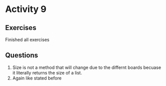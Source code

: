 # Activity 9  
## Exercises  
Finished all exercises  
## Questions  
1. Size is not a method that will change due to the differnt boards becuase it literally returns the size of a list.  
2. Again like stated before 